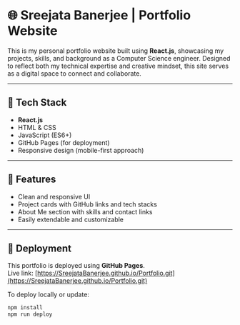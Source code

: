 # 🌐 Sreejata Banerjee | Portfolio Website

This is my personal portfolio website built using **React.js**, showcasing my projects, skills, and background as a Computer Science engineer. Designed to reflect both my technical expertise and creative mindset, this site serves as a digital space to connect and collaborate.

---

## 🔧 Tech Stack

- **React.js**
- HTML & CSS
- JavaScript (ES6+)
- GitHub Pages (for deployment)
- Responsive design (mobile-first approach)

---

## 📁 Features

- Clean and responsive UI
- Project cards with GitHub links and tech stacks
- About Me section with skills and contact links
- Easily extendable and customizable

---

## 🚀 Deployment

This portfolio is deployed using **GitHub Pages**.  
Live link: [https://SreejataBanerjee.github.io/Portfolio.git](https://SreejataBanerjee.github.io/Portfolio.git)

To deploy locally or update:
```bash
npm install
npm run deploy
